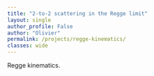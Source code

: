 ```yaml
---
title: "2-to-2 scattering in the Regge limit"
layout: single
author_profile: False
author: "Olivier" 
permalink: /projects/regge-kinematics/
classes: wide
---
```


Regge kinematics. 